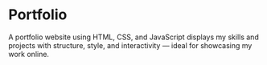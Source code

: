 # Portfolio
A portfolio website using HTML, CSS, and JavaScript displays my skills and projects with structure, style, and interactivity — ideal for showcasing my work online.
